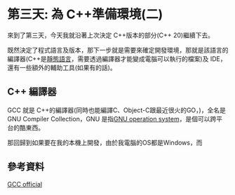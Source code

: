 # 第三天: 為 C++準備環境(二)

來到了第三天，今天我就沿著上次決定 C++版本的部分(C++ 20)繼續下去。

既然決定了程式語言及版本，那下一步就是需要來確定開發環境，那就是該語言的編譯器(C++是[靜態語言](https://blog.csdn.net/yuanmengong886/article/details/52572533)，需要透過編譯器才能變成電腦可以執行的檔案)及 IDE，還有一些額外的輔助工具(如果有的話)。

## C++ 編譯器

GCC 就是 C++的編譯器(同時也能編譯C、Object-C跟最近很火的GO，)，全名是 GNU Compiler Collection，GNU 是指[GNU operation system](https://www.gnu.org/gnu/thegnuproject.html)，是個可以跨平台的酷東西。

那回歸到如果要在我的本機上開發，由於我電腦的OS都是Windows，而

## 參考資料

[GCC official](https://gcc.gnu.org/)

